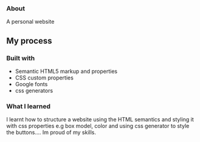 ### About

A personal website

## My process

### Built with

- Semantic HTML5 markup and properties
- CSS custom properties
- Google fonts
- css generators

### What I learned

I learnt how to structure a website using the HTML semantics and styling it with css properties e.g box model, color and using css generator to style the buttons.... Im proud of my skills.
